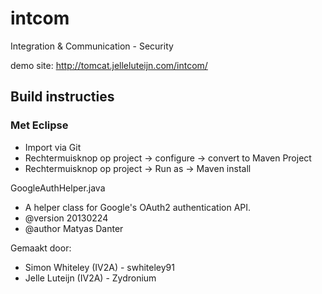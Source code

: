 # intcom
Integration &amp; Communication - Security

demo site: http://tomcat.jelleluteijn.com/intcom/

## Build instructies
### Met Eclipse
* Import via Git
* Rechtermuisknop op project -> configure -> convert to Maven Project
* Rechtermuisknop op project -> Run as -> Maven install


GoogleAuthHelper.java
* A helper class for Google's OAuth2 authentication API.
* @version 20130224
* @author Matyas Danter

Gemaakt door:
* Simon Whiteley (IV2A) - swhiteley91
* Jelle Luteijn (IV2A) - Zydronium
